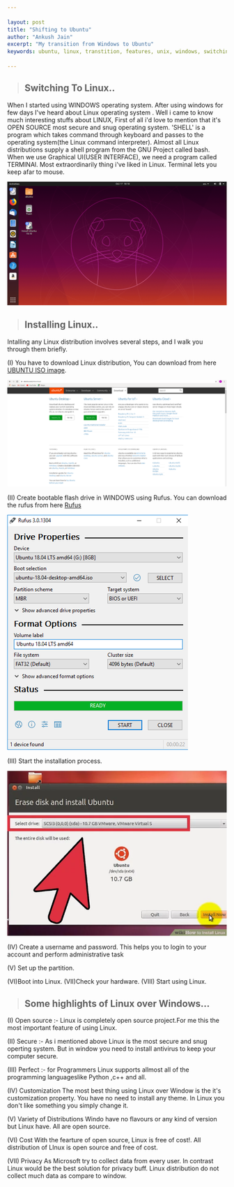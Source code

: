 ```yaml
---

layout:	post
title: "Shifting to Ubuntu"
author: "Ankush Jain"
excerpt: "My transition from Windows to Ubuntu"
keywords: ubuntu, linux, transtition, features, unix, windows, switching, comparison

---
```

> ## Switching To Linux..

When I started using  WINDOWS operating system. After using windows for few days I've heard about Linux operating system . Well i came to know much interesting stuffs about LINUX, First of all i'd love to mention that it's OPEN SOURCE most secure and snug operating system.
'SHELL' is a program which takes command through keyboard and passes to the operating system(the Linux command interpreter). Almost all Linux distributions supply a shell program from the GNU Project called bash.
When we use Graphical UI(USER INTERFACE), we need a program called TERMINAl. Most extraordinarily thing i've liked in Linux. Terminal lets you keep afar to mouse.

![A screenshot of my laptop](/assets/images/Shifting-to-Ubuntu/Ubuntu_19.10_Eoan_Ermine.png)

> ## Installing Linux..

Intalling any Linux distribution involves several steps, and I walk you through them briefly.

(I)  You have to download Linux distribution, You can download from here [UBUNTU ISO image](https://ubuntu.com/#download).

![A screenshot of my laptop](/assets/images/Shifting-to-Ubuntu/lol1.png)

(II) Create bootable flash drive in WINDOWS using Rufus. You can download the rufus from here [Rufus](https://rufus.ie/)

![A screenshot of my laptop](/assets/images/rufus_en.png)

(III) Start the installation process.

![A screenshot of my laptop](/assets/images/Shifting-to-Ubuntu/3.jpeg)

(IV) Create a username and password. This helps you to login to your account and perform administrative task
                   
(V)  Set up the partition.
                    
(VI)Boot into Linux.
(VII)Check your hardware.
(VIII) Start using Linux.              

> ## Some highlights of Linux over Windows...

(I) Open source :- Linux is completely open source project.For me this the most important feature of using Linux.

(II) Secure :-  As i mentioned above Linux is the most secure and snug operting system. But in window you need to install antivirus to keep your computer secure.

(III) Perfect :- for Programmers Linux supports allmost all of the programming languageslike Python ,c++ and all.

(IV) Customization The most best thing using Linux over Window is the it's customization property. You have no need to install any theme. In Linux you don't like something you simply change it.

(V)  Variety of Distributions Windo have no flavours or any kind of version but Linux have. All are open source.

(VI) Cost With the fearture of open source, Linux is free of cost!. All distribution of LInux is open source and free of cost.

(VII) Privacy As Microsoft try to collect data from every user. In contrast Linux would be the best solution for privacy buff. Linux distribution do not collect much data as compare to window.
